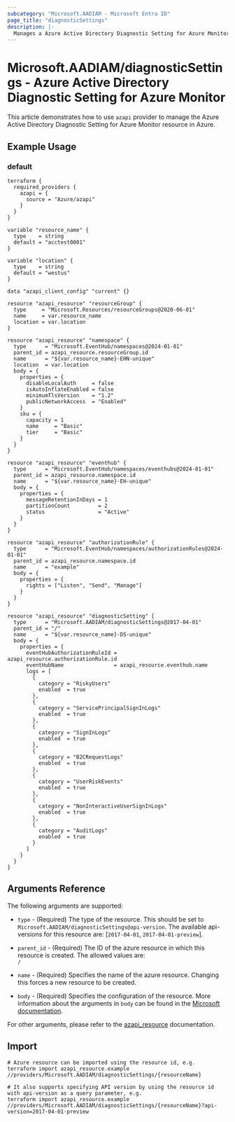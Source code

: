```yaml
---
subcategory: "Microsoft.AADIAM - Microsoft Entra ID"
page_title: "diagnosticSettings"
description: |-
  Manages a Azure Active Directory Diagnostic Setting for Azure Monitor.
---
```


# Microsoft.AADIAM/diagnosticSettings - Azure Active Directory Diagnostic Setting for Azure Monitor

This article demonstrates how to use `azapi` provider to manage the Azure Active Directory Diagnostic Setting for Azure Monitor resource in Azure.

## Example Usage

### default

```hcl
terraform {
  required_providers {
    azapi = {
      source = "Azure/azapi"
    }
  }
}

variable "resource_name" {
  type    = string
  default = "acctest0001"
}

variable "location" {
  type    = string
  default = "westus"
}

data "azapi_client_config" "current" {}

resource "azapi_resource" "resourceGroup" {
  type     = "Microsoft.Resources/resourceGroups@2020-06-01"
  name     = var.resource_name
  location = var.location
}

resource "azapi_resource" "namespace" {
  type      = "Microsoft.EventHub/namespaces@2024-01-01"
  parent_id = azapi_resource.resourceGroup.id
  name      = "${var.resource_name}-EHN-unique"
  location  = var.location
  body = {
    properties = {
      disableLocalAuth     = false
      isAutoInflateEnabled = false
      minimumTlsVersion    = "1.2"
      publicNetworkAccess  = "Enabled"
    }
    sku = {
      capacity = 1
      name     = "Basic"
      tier     = "Basic"
    }
  }
}

resource "azapi_resource" "eventhub" {
  type      = "Microsoft.EventHub/namespaces/eventhubs@2024-01-01"
  parent_id = azapi_resource.namespace.id
  name      = "${var.resource_name}-EH-unique"
  body = {
    properties = {
      messageRetentionInDays = 1
      partitionCount         = 2
      status                 = "Active"
    }
  }
}

resource "azapi_resource" "authorizationRule" {
  type      = "Microsoft.EventHub/namespaces/authorizationRules@2024-01-01"
  parent_id = azapi_resource.namespace.id
  name      = "example"
  body = {
    properties = {
      rights = ["Listen", "Send", "Manage"]
    }
  }
}

resource "azapi_resource" "diagnosticSetting" {
  type      = "Microsoft.AADIAM/diagnosticSettings@2017-04-01"
  parent_id = "/"
  name      = "${var.resource_name}-DS-unique"
  body = {
    properties = {
      eventHubAuthorizationRuleId = azapi_resource.authorizationRule.id
      eventHubName                = azapi_resource.eventhub.name
      logs = [
        {
          category = "RiskyUsers"
          enabled  = true
        },
        {
          category = "ServicePrincipalSignInLogs"
          enabled  = true
        },
        {
          category = "SignInLogs"
          enabled  = true
        },
        {
          category = "B2CRequestLogs"
          enabled  = true
        },
        {
          category = "UserRiskEvents"
          enabled  = true
        },
        {
          category = "NonInteractiveUserSignInLogs"
          enabled  = true
        },
        {
          category = "AuditLogs"
          enabled  = true
        }
      ]
    }
  }
}

```



## Arguments Reference

The following arguments are supported:

* `type` - (Required) The type of the resource. This should be set to `Microsoft.AADIAM/diagnosticSettings@api-version`. The available api-versions for this resource are: [`2017-04-01`, `2017-04-01-preview`].

* `parent_id` - (Required) The ID of the azure resource in which this resource is created. The allowed values are:  
  `/`

* `name` - (Required) Specifies the name of the azure resource. Changing this forces a new resource to be created.

* `body` - (Required) Specifies the configuration of the resource. More information about the arguments in `body` can be found in the [Microsoft documentation](https://learn.microsoft.com/en-us/azure/templates/Microsoft.AADIAM/diagnosticSettings?pivots=deployment-language-terraform).

For other arguments, please refer to the [azapi_resource](https://registry.terraform.io/providers/Azure/azapi/latest/docs/resources/resource) documentation.

## Import

 ```shell
 # Azure resource can be imported using the resource id, e.g.
 terraform import azapi_resource.example //providers/Microsoft.AADIAM/diagnosticSettings/{resourceName}
 
 # It also supports specifying API version by using the resource id with api-version as a query parameter, e.g.
 terraform import azapi_resource.example //providers/Microsoft.AADIAM/diagnosticSettings/{resourceName}?api-version=2017-04-01-preview
 ```
